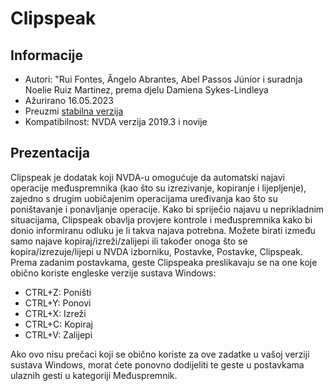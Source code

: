# Clipspeak


## Informacije
* Autori: "Rui Fontes, Ângelo Abrantes, Abel Passos Júnior i suradnja Noelie Ruiz Martinez, prema djelu Damiena Sykes-Lindleya
* Ažurirano 16.05.2023
* Preuzmi [stabilna verzija][1]
* Kompatibilnost: NVDA verzija 2019.3 i novije


## Prezentacija
Clipspeak je dodatak koji NVDA-u omogućuje da automatski najavi operacije međuspremnika (kao što su izrezivanje, kopiranje i lijepljenje), zajedno s drugim uobičajenim operacijama uređivanja kao što su poništavanje i ponavljanje operacije.
Kako bi spriječio najavu u neprikladnim situacijama, Clipspeak obavlja provjere kontrole i međuspremnika kako bi donio informiranu odluku je li takva najava potrebna.
Možete birati između samo najave kopiraj/izreži/zalijepi ili također onoga što se kopira/izrezuje/lijepi u NVDA izborniku, Postavke, Postavke, Clipspeak.
Prema zadanim postavkama, geste Clipspeaka preslikavaju se na one koje obično koriste engleske verzije sustava Windows:
* CTRL+Z: Poništi
* CTRL+Y: Ponovi
* CTRL+X: Izreži
* CTRL+C: Kopiraj
* CTRL+V: Zalijepi

Ako ovo nisu prečaci koji se obično koriste za ove zadatke u vašoj verziji sustava Windows, morat ćete ponovno dodijeliti te geste u postavkama ulaznih gesti u kategoriji Međuspremnik.

[1]: https://github.com/ruifontes/clipspeak/releases/download/2023.05.16/clipspeak-2023.05.16.nvda-addon
